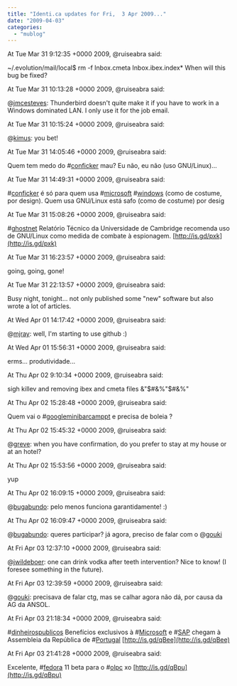 ```yaml
---
title: "Identi.ca updates for Fri,  3 Apr 2009..."
date: "2009-04-03"
categories: 
  - "mublog"
---
```


At Tue Mar 31 9:12:35 +0000 2009, @ruiseabra said:

~/.evolution/mail/local$ rm -f Inbox.cmeta Inbox.ibex.index\* When will this bug be fixed?

At Tue Mar 31 10:13:28 +0000 2009, @ruiseabra said:

@[jmcesteves](http://identi.ca/jmcesteves): Thunderbird doesn't quite make it if you have to work in a Windows dominated LAN. I only use it for the job email.

At Tue Mar 31 10:15:24 +0000 2009, @ruiseabra said:

@[kimus](http://identi.ca/kimus): you bet!

At Tue Mar 31 14:05:46 +0000 2009, @ruiseabra said:

Quem tem medo do #[conficker](http://identi.ca/tag/conficker) mau? Eu não, eu não (uso GNU/Linux)...

At Tue Mar 31 14:49:31 +0000 2009, @ruiseabra said:

#[conficker](http://identi.ca/tag/conficker) é só para quem usa #[microsoft](http://identi.ca/tag/microsoft) #[windows](http://identi.ca/tag/windows) (como de costume, por design). Quem usa GNU/Linux está safo (como de costume) por desig

At Tue Mar 31 15:08:26 +0000 2009, @ruiseabra said:

#[ghostnet](http://identi.ca/tag/ghostnet) Relatório Técnico da Universidade de Cambridge recomenda uso de GNU/Linux como medida de combate à espionagem. [http://is.gd/pxk](http://is.gd/pxk)

At Tue Mar 31 16:23:57 +0000 2009, @ruiseabra said:

going, going, gone!

At Tue Mar 31 22:13:57 +0000 2009, @ruiseabra said:

Busy night, tonight... not only published some "new" software but also wrote a lot of articles.

At Wed Apr 01 14:17:42 +0000 2009, @ruiseabra said:

@[mjray](http://identi.ca/mjray): well, I'm starting to use github :)

At Wed Apr 01 15:56:31 +0000 2009, @ruiseabra said:

erms... produtividade...

At Thu Apr 02 9:10:34 +0000 2009, @ruiseabra said:

sigh killev and removing ibex and cmeta files &"$#&%"$#&%"

At Thu Apr 02 15:28:48 +0000 2009, @ruiseabra said:

Quem vai o #[googleminibarcamppt](http://identi.ca/tag/googleminibarcamppt) e precisa de boleia ?

At Thu Apr 02 15:45:32 +0000 2009, @ruiseabra said:

@[greve](http://identi.ca/greve): when you have confirmation, do you prefer to stay at my house or at an hotel?

At Thu Apr 02 15:53:56 +0000 2009, @ruiseabra said:

yup

At Thu Apr 02 16:09:15 +0000 2009, @ruiseabra said:

@[bugabundo](http://identi.ca/bugabundo): pelo menos funciona garantidamente! :)

At Thu Apr 02 16:09:47 +0000 2009, @ruiseabra said:

@[bugabundo](http://identi.ca/bugabundo): queres participar? já agora, preciso de falar com o @[gouki](http://identi.ca/gouki)

At Fri Apr 03 12:37:10 +0000 2009, @ruiseabra said:

@[jwildeboer](http://identi.ca/jwildeboer): one can drink vodka after teeth intervention? Nice to know! (I foresee something in the future).

At Fri Apr 03 12:39:59 +0000 2009, @ruiseabra said:

@[gouki](http://identi.ca/gouki): precisava de falar ctg, mas se calhar agora não dá, por causa da AG da ANSOL.

At Fri Apr 03 21:18:34 +0000 2009, @ruiseabra said:

#[dinheirospublicos](http://identi.ca/tag/dinheirospublicos) Benefícios exclusivos à #[Microsoft](http://identi.ca/tag/Microsoft) e #[SAP](http://identi.ca/tag/SAP) chegam à Assembleia da República de #[Portugal](http://identi.ca/tag/Portugal) [http://is.gd/qBee](http://is.gd/qBee)

At Fri Apr 03 21:41:28 +0000 2009, @ruiseabra said:

Excelente, #[fedora](http://identi.ca/tag/fedora) 11 beta para o #[olpc](http://identi.ca/tag/olpc) xo [http://is.gd/qBpu](http://is.gd/qBpu)
